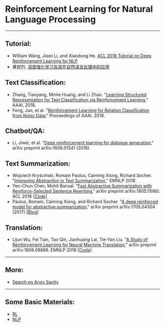 # Reinforcement Learning for Natural Language Processing

---
## Tutorial:
* William Wang, Jiwei Li, and Xiaodong He. [ACL 2018 Tutorial on Deep Reinforcement Learning for NLP](http://www.cs.ucsb.edu/~william/DRL4NLP.html)
* 黄民烈. [深度强化学习及其在自然语言处理中的应用](https://mp.weixin.qq.com/s/RLEuaiRdq6AbTSUcYQ5O3A)

## Text Classification:
* Zhang, Tianyang, Minlie Huang, and Li Zhao. "[Learning Structured Representation for Text Classification via Reinforcement Learning.](http://coai.cs.tsinghua.edu.cn/hml/media/files/AAAI2018_ClassifyAndStructure.pdf)" AAAI, 2018.
* Feng, Jun, et al. "[Reinforcement Learning for Relation Classification from Noisy Data.](https://www.microsoft.com/en-us/research/wp-content/uploads/2017/11/AAAI2018Denoising.pdf)" Proceedings of AAAI. 2018.

## Chatbot/QA:
* Li, Jiwei, et al. "[Deep reinforcement learning for dialogue generation.](https://arxiv.org/abs/1606.01541)" arXiv preprint arXiv:1606.01541 (2016).

## Text Summarization:

* Wojciech Kryściński, Romain Paulus, Caiming Xiong, Richard Socher. "[Improving Abstraction in Text Summarization.](https://arxiv.org/pdf/1808.07913.pdf)" EMNLP 2018.
* Yen-Chun Chen, Mohit Bansal. "[Fast Abstractive Summarization with Reinforce-Selected Sentence Rewriting.](https://arxiv.org/abs/1805.11080)" arXiv preprint arXiv:1805.11080. ACL 2018 [[Code](https://github.com/ChenRocks/fast_abs_rl)]
* Paulus, Romain, Caiming Xiong, and Richard Socher. "[A deep reinforced model for abstractive summarization.](https://arxiv.org/abs/1705.04304)" arXiv preprint arXiv:1705.04304 (2017) [[Blog](https://www.salesforce.com/products/einstein/ai-research/tl-dr-reinforced-model-abstractive-summarization/)]

## Translation:

* Lijun Wu, Fei Tian, Tao Qin, Jianhuang Lai, Tie-Yan Liu. "[A Study of Reinforcement Learning for Neural Machine Translation.](https://arxiv.org/abs/1808.08866)" arXiv preprint arXiv:1808.08866. EMNLP 2018 [[Code](https://github.com/apeterswu/RL4NMT)]

---

## More:
* [Search on Arxiv Sanity](http://www.arxiv-sanity.com/search?q=cs.CL+reinforce)

---

## Some Basic Materials:
* [RL](https://github.com/Shujian2015/FreeML/blob/master/README.md#reinforcement-learning) 
* [NLP](https://github.com/Shujian2015/FreeML/blob/master/README.md#natural-language-processing) 

